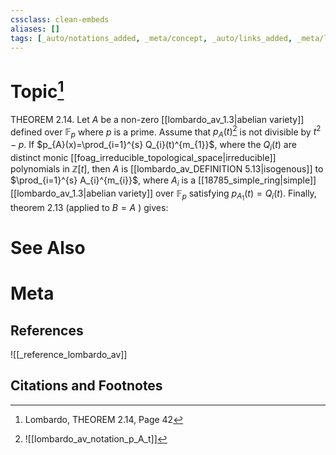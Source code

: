 ```yaml
---
cssclass: clean-embeds
aliases: []
tags: [_auto/notations_added, _meta/concept, _auto/links_added, _meta/literature_note, _reference/lombardo_av, _meta/TODO/change_title]
---
```

# Topic[^1]
THEOREM 2.14. Let $A$ be a non-zero [[lombardo_av_1.3|abelian variety]] defined over $\mathbb{F}_{p}$ where $p$ is a prime. Assume that $p_{A}(t)$[^2]               is not divisible by $t^{2}-p .$ If $p_{A}(x)=\prod_{i=1}^{s} Q_{i}(t)^{m_{1}}$, where the $Q_{i}(t)$ are distinct monic [[foag_irreducible_topological_space|irreducible]] polynomials in $\mathbb{Z}[t]$, then $A$ is [[lombardo_av_DEFINITION 5.13|isogenous]] to $\prod_{i=1}^{s} A_{i}^{m_{i}}$, where $A_{i}$ is a [[18785_simple_ring|simple]] [[lombardo_av_1.3|abelian variety]] over $\mathbb{F}_{p}$ satisfying $p_{A_{1}}(t)=Q_{i}(t) .$
Finally, theorem 2.13 (applied to $B=A$ ) gives:

# See Also

# Meta
## References
![[_reference_lombardo_av]]

## Citations and Footnotes
[^1]: Lombardo, THEOREM 2.14, Page 42
[^2]: ![[lombardo_av_notation_p_A_t]]